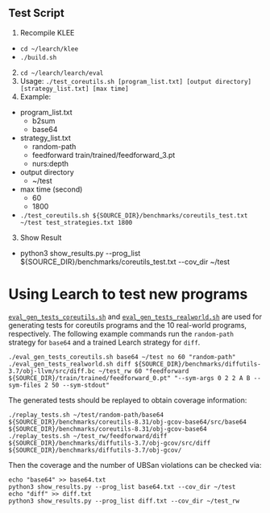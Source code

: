 ## Test Script
1. Recompile KLEE
  - `cd ~/learch/klee`
  - `./build.sh`
2. `cd ~/learch/learch/eval` 
2. Usage: `./test_coreutils.sh [program_list.txt] [output directory] [strategy_list.txt] [max time]`
2. Example:
- program_list.txt
  - b2sum
  - base64
- strategy_list.txt
  - random-path
  - feedforward train/trained/feedforward_3.pt
  - nurs:depth
- output directory
  - ~/test
- max time (second)
  - 60
  - 1800
- `./test_coreutils.sh ${SOURCE_DIR}/benchmarks/coreutils_test.txt ~/test test_strategies.txt 1800`
3. Show Result
- python3 show_results.py --prog_list ${SOURCE_DIR}/benchmarks/coreutils_test.txt --cov_dir ~/test
       
Using Learch to test new programs
=============================================================================================================

[`eval_gen_tests_coreutils.sh`](eval_gen_tests_coreutils.sh) and [`eval_gen_tests_realworld.sh`](eval_gen_tests_realworld.sh) are used for generating tests for coreutils programs and the 10 real-world programs, respectively. The following example commands run the `random-path` strategy for `base64` and a trained Learch strategy for `diff`.
```
./eval_gen_tests_coreutils.sh base64 ~/test no 60 "random-path"
./eval_gen_tests_realworld.sh diff ${SOURCE_DIR}/benchmarks/diffutils-3.7/obj-llvm/src/diff.bc ~/test_rw 60 "feedforward ${SOURCE_DIR}/train/trained/feedforward_0.pt" "--sym-args 0 2 2 A B --sym-files 2 50 --sym-stdout"
```

The generated tests should be replayed to obtain coverage information:
```
./replay_tests.sh ~/test/random-path/base64 ${SOURCE_DIR}/benchmarks/coreutils-8.31/obj-gcov-base64/src/base64 ${SOURCE_DIR}/benchmarks/coreutils-8.31/obj-gcov-base64
./replay_tests.sh ~/test_rw/feedforward/diff ${SOURCE_DIR}/benchmarks/diffutils-3.7/obj-gcov/src/diff ${SOURCE_DIR}/benchmarks/diffutils-3.7/obj-gcov/
```

Then the coverage and the number of UBSan violations can be checked via:
```
echo "base64" >> base64.txt
python3 show_results.py --prog_list base64.txt --cov_dir ~/test
echo "diff" >> diff.txt
python3 show_results.py --prog_list diff.txt --cov_dir ~/test_rw
```
